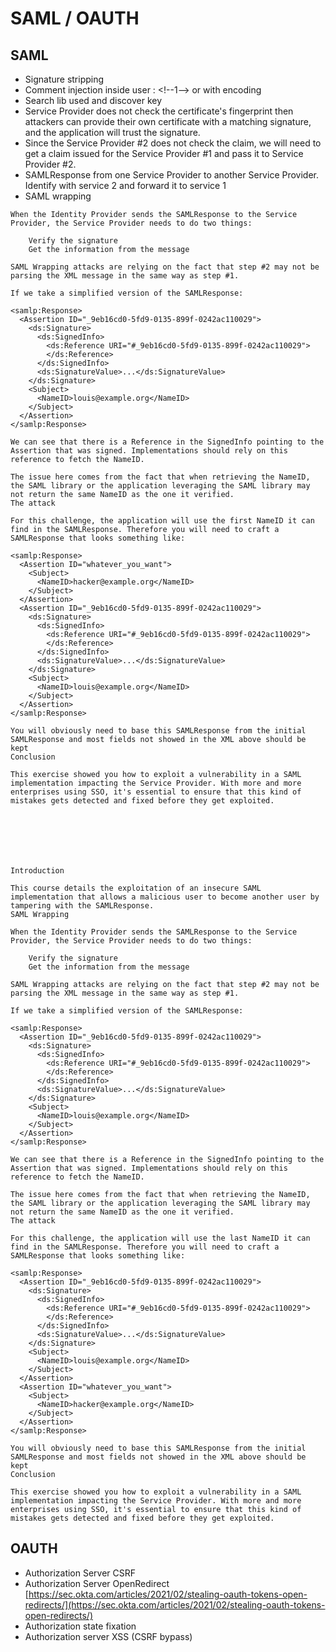 # SAML / OAUTH

## SAML

* Signature stripping
* Comment injection inside user : \<!--1--> or with encoding
* Search lib used and discover key
* Service Provider does not check the certificate's fingerprint then attackers can provide their own certificate with a matching signature, and the application will trust the signature.
* Since the Service Provider #2 does not check the claim, we will need to get a claim issued for the Service Provider #1 and pass it to Service Provider #2.
* SAMLResponse from one Service Provider to another Service Provider. Identify with service 2 and forward it to service 1
* SAML wrapping

```
When the Identity Provider sends the SAMLResponse to the Service Provider, the Service Provider needs to do two things:

    Verify the signature
    Get the information from the message

SAML Wrapping attacks are relying on the fact that step #2 may not be parsing the XML message in the same way as step #1.

If we take a simplified version of the SAMLResponse:

<samlp:Response>
  <Assertion ID="_9eb16cd0-5fd9-0135-899f-0242ac110029">
    <ds:Signature>
      <ds:SignedInfo>
        <ds:Reference URI="#_9eb16cd0-5fd9-0135-899f-0242ac110029">
        </ds:Reference>
      </ds:SignedInfo>
      <ds:SignatureValue>...</ds:SignatureValue>
    </ds:Signature>
    <Subject>
      <NameID>louis@example.org</NameID>
    </Subject>
  </Assertion>
</samlp:Response>

We can see that there is a Reference in the SignedInfo pointing to the Assertion that was signed. Implementations should rely on this reference to fetch the NameID.

The issue here comes from the fact that when retrieving the NameID, the SAML library or the application leveraging the SAML library may not return the same NameID as the one it verified.
The attack

For this challenge, the application will use the first NameID it can find in the SAMLResponse. Therefore you will need to craft a SAMLResponse that looks something like:

<samlp:Response>
  <Assertion ID="whatever_you_want">
    <Subject>
      <NameID>hacker@example.org</NameID>
    </Subject>
  </Assertion>
  <Assertion ID="_9eb16cd0-5fd9-0135-899f-0242ac110029">
    <ds:Signature>
      <ds:SignedInfo>
        <ds:Reference URI="#_9eb16cd0-5fd9-0135-899f-0242ac110029">
        </ds:Reference>
      </ds:SignedInfo>
      <ds:SignatureValue>...</ds:SignatureValue>
    </ds:Signature>
    <Subject>
      <NameID>louis@example.org</NameID>
    </Subject>
  </Assertion>
</samlp:Response>

You will obviously need to base this SAMLResponse from the initial SAMLResponse and most fields not showed in the XML above should be kept
Conclusion

This exercise showed you how to exploit a vulnerability in a SAML implementation impacting the Service Provider. With more and more enterprises using SSO, it's essential to ensure that this kind of mistakes gets detected and fixed before they get exploited.







Introduction

This course details the exploitation of an insecure SAML implementation that allows a malicious user to become another user by tampering with the SAMLResponse.
SAML Wrapping

When the Identity Provider sends the SAMLResponse to the Service Provider, the Service Provider needs to do two things:

    Verify the signature
    Get the information from the message

SAML Wrapping attacks are relying on the fact that step #2 may not be parsing the XML message in the same way as step #1.

If we take a simplified version of the SAMLResponse:

<samlp:Response>
  <Assertion ID="_9eb16cd0-5fd9-0135-899f-0242ac110029">
    <ds:Signature>
      <ds:SignedInfo>
        <ds:Reference URI="#_9eb16cd0-5fd9-0135-899f-0242ac110029">
        </ds:Reference>
      </ds:SignedInfo>
      <ds:SignatureValue>...</ds:SignatureValue>
    </ds:Signature>
    <Subject>
      <NameID>louis@example.org</NameID>
    </Subject>
  </Assertion>
</samlp:Response>

We can see that there is a Reference in the SignedInfo pointing to the Assertion that was signed. Implementations should rely on this reference to fetch the NameID.

The issue here comes from the fact that when retrieving the NameID, the SAML library or the application leveraging the SAML library may not return the same NameID as the one it verified.
The attack

For this challenge, the application will use the last NameID it can find in the SAMLResponse. Therefore you will need to craft a SAMLResponse that looks something like:

<samlp:Response>
  <Assertion ID="_9eb16cd0-5fd9-0135-899f-0242ac110029">
    <ds:Signature>
      <ds:SignedInfo>
        <ds:Reference URI="#_9eb16cd0-5fd9-0135-899f-0242ac110029">
        </ds:Reference>
      </ds:SignedInfo>
      <ds:SignatureValue>...</ds:SignatureValue>
    </ds:Signature>
    <Subject>
      <NameID>louis@example.org</NameID>
    </Subject>
  </Assertion>
  <Assertion ID="whatever_you_want">
    <Subject>
      <NameID>hacker@example.org</NameID>
    </Subject>
  </Assertion>
</samlp:Response>

You will obviously need to base this SAMLResponse from the initial SAMLResponse and most fields not showed in the XML above should be kept
Conclusion

This exercise showed you how to exploit a vulnerability in a SAML implementation impacting the Service Provider. With more and more enterprises using SSO, it's essential to ensure that this kind of mistakes gets detected and fixed before they get exploited.
```

## OAUTH

* Authorization Server CSRF
* Authorization Server OpenRedirect [https://sec.okta.com/articles/2021/02/stealing-oauth-tokens-open-redirects/](https://sec.okta.com/articles/2021/02/stealing-oauth-tokens-open-redirects/)
* Authorization state fixation
* Authorization server XSS (CSRF bypass)
